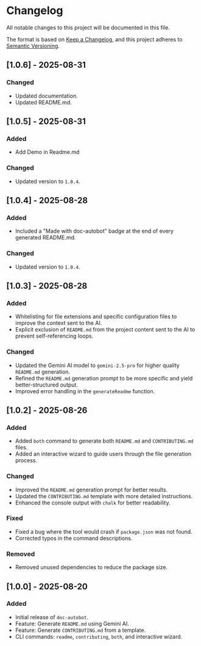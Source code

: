 # Changelog

All notable changes to this project will be documented in this file.

The format is based on [Keep a Changelog](https://keepachangelog.com/en/1.0.0/),
and this project adheres to [Semantic Versioning](https://semver.org/spec/v2.0.0.html).

## [1.0.6] - 2025-08-31

### Changed
- Updated documentation.
- Updated README.md.

## [1.0.5] - 2025-08-31

### Added
- Add Demo in Readme.md
### Changed

- Updated version to `1.0.4`.

## [1.0.4] - 2025-08-28

### Added
- Included a "Made with doc-autobot" badge at the end of every generated README.md.

### Changed
- Updated version to `1.0.4`.

## [1.0.3] - 2025-08-28

### Added
- Whitelisting for file extensions and specific configuration files to improve the context sent to the AI.
- Explicit exclusion of `README.md` from the project content sent to the AI to prevent self-referencing loops.

### Changed
- Updated the Gemini AI model to `gemini-2.5-pro` for higher quality `README.md` generation.
- Refined the `README.md` generation prompt to be more specific and yield better-structured output.
- Improved error handling in the `generateReadme` function.

## [1.0.2] - 2025-08-26

### Added

- Added `both` command to generate both `README.md` and `CONTRIBUTING.md` files.
- Added an interactive wizard to guide users through the file generation process.

### Changed

- Improved the `README.md` generation prompt for better results.
- Updated the `CONTRIBUTING.md` template with more detailed instructions.
- Enhanced the console output with `chalk` for better readability.

### Fixed

- Fixed a bug where the tool would crash if `package.json` was not found.
- Corrected typos in the command descriptions.

### Removed

- Removed unused dependencies to reduce the package size.

## [1.0.0] - 2025-08-20

### Added

- Initial release of `doc-autobot`.
- Feature: Generate `README.md` using Gemini AI.
- Feature: Generate `CONTRIBUTING.md` from a template.
- CLI commands: `readme`, `contributing`, `both`, and interactive wizard.